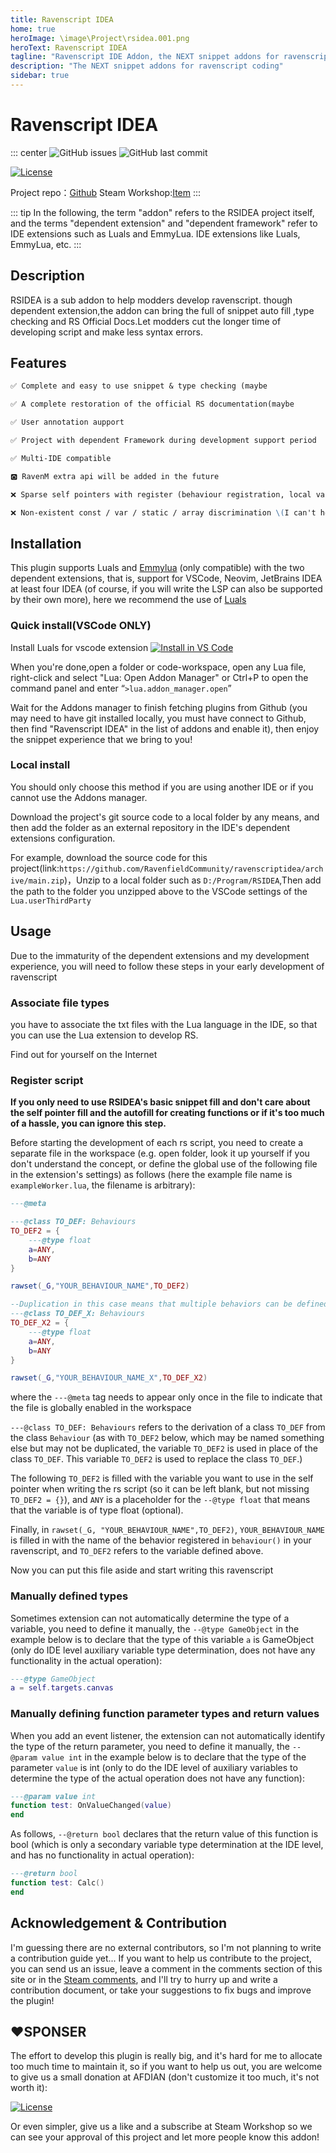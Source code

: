 ```yaml
---
title: Ravenscript IDEA
home: true
heroImage: \image\Project\rsidea.001.png
heroText: Ravenscript IDEA
tagline: "Ravenscript IDE Addon, the NEXT snippet addons for ravenscript coding"
description: "The NEXT snippet addons for ravenscript coding"
sidebar: true
---
```


# Ravenscript IDEA

::: center
![GitHub issues](https://img.shields.io/github/issues/RavenfieldCommunity/ravenscriptidea.svg?style=flat-square&) ![GitHub last commit](https://img.shields.io/github/last-commit/RavenfieldCommunity/ravenscriptidea.svg?style=flat-square&)


[![License](https://img.shields.io/badge/LICENSED%20UNDER-GPLv3-lightblue.svg?style=for-the-badge&)](https://github.com/RavenfieldCommunity/ravenscriptidea/blob/main/LICENSE)

Project repo：[Github](https://github.com/RavenfieldCommunity/ravenscriptidea) Steam Workshop:[Item](https://steamcommunity.com/sharedfiles/filedetails/?id=3160495493)
:::

::: tip
In the following, the term "addon" refers to the RSIDEA project itself, and the terms "dependent extension" and "dependent framework" refer to IDE extensions such as Luals and EmmyLua. IDE extensions like Luals, EmmyLua, etc.
:::

## Description

RSIDEA is a sub addon to help modders develop ravenscript. though dependent extension,the addon can bring the full of snippet auto fill ,type checking and RS Official Docs.Let modders cut the longer time of developing script and make less syntax errors.


## Features
```md
✅ Complete and easy to use snippet & type checking (maybe

✅ A complete restoration of the official RS documentation(maybe

✅ User annotation aupport

✅ Project with dependent Framework during development support period

✅ Multi-IDE compatible

🅾 RavenM extra api will be added in the future

❌ Sparse self pointers with register (behaviour registration, local variable injection and basic unavailability of synchronization)

❌ Non-existent const / var / static / array discrimination \(I can't help it if the frontend extension doesn't support it\)
```

## Installation
This plugin supports Luals and [Emmylua](https://emmylua.github.io) (only compatible) with the two dependent extensions, that is, support for VSCode, Neovim, JetBrains IDEA at least four IDEA (of course, if you will write the LSP can also be supported by their own more), here we recommend the use of [Luals](https://luals.github.io)

### Quick install(VSCode ONLY)

Install Luals for vscode extension [![Install in VS Code](https://img.shields.io/badge/VS%20Code-Install-blue?style=for-the-badge&logo=visualstudiocode "Install in VS Code")](https://marketplace.visualstudio.com/items?itemName=sumneko.lua)

When you're done,open a folder or code-workspace, open any Lua file, right-click and select "Lua: Open Addon Manager" or Ctrl+P to open the command panel and enter “`>lua.addon_manager.open`”

Wait for the Addons manager to finish fetching plugins from Github (you may need to have git installed locally, you must have connect to Github, then find "Ravenscript IDEA" in the list of addons and enable it), then enjoy the snippet experience that we bring to you!

### Local install

You should only choose this method if you are using another IDE or if you cannot use the Addons manager.

Download the project's git source code to a local folder by any means, and then add the folder as an external repository in the IDE's dependent extensions configuration.

For example, download the source code for this project\(link:`https://github.com/RavenfieldCommunity/ravenscriptidea/archive/main.zip`\)，Unzip to a local folder such as `D:/Program/RSIDEA`,Then add the path to the folder you unzipped above to the VSCode settings of the `Lua.userThirdParty`


## Usage

Due to the immaturity of the dependent extensions and my development experience, you will need to follow these steps in your early development of ravenscript

### Associate file types

you have to associate the txt files with the Lua language in the IDE, so that you can use the Lua extension to develop RS.

Find out for yourself on the Internet

### Register script

**If you only need to use RSIDEA's basic snippet fill and don't care about the self pointer fill and the autofill for creating functions or if it's too much of a hassle, you can ignore this step.**

Before starting the development of each rs script, you need to create a separate file in the workspace (e.g. open folder, look it up yourself if you don't understand the concept, or define the global use of the following file in the extension's settings) as follows (here the example file name is `exampleWorker.lua`, the filename is arbitrary):
```lua
---@meta

---@class TO_DEF: Behaviours 
TO_DEF2 = {
    ---@type float
    a=ANY,
	b=ANY
}

rawset(_G,"YOUR_BEHAVIOUR_NAME",TO_DEF2)

--Duplication in this case means that multiple behaviors can be defined in the same file.
---@class TO_DEF_X: Behaviours 
TO_DEF_X2 = {
    ---@type float
    a=ANY,
	b=ANY
}

rawset(_G,"YOUR_BEHAVIOUR_NAME_X",TO_DEF_X2)
```

where the `---@meta` tag needs to appear only once in the file to indicate that the file is globally enabled in the workspace

`---@class TO_DEF: Behaviours` refers to the derivation of a class `TO_DEF` from the class `Behaviour` (as with `TO_DEF2` below, which may be named something else but may not be duplicated, the variable `TO_DEF2` is used in place of the class `TO_DEF`. This variable `TO_DEF2` is used to replace the class `TO_DEF`.)

The following `TO_DEF2` is filled with the variable you want to use in the self pointer when writing the rs script (so it can be left blank, but not missing `TO_DEF2 = {}`), and `ANY` is a placeholder for the `--@type float` that means that the variable is of type float (optional).

Finally, in `rawset(_G, "YOUR_BEHAVIOUR_NAME",TO_DEF2)`, `YOUR_BEHAVIOUR_NAME` is filled in with the name of the behavior registered in `behaviour()` in your ravenscript, and `TO_DEF2` refers to the variable defined above.

Now you can put this file aside and start writing this ravenscript

### Manually defined types

Sometimes extension can not automatically determine the type of a variable, you need to define it manually, the `--@type GameObject` in the example below is to declare that the type of this variable `a` is GameObject (only do IDE level auxiliary variable type determination, does not have any functionality in the actual operation):
```lua
---@type GameObject
a = self.targets.canvas
```

### Manually defining function parameter types and return values

When you add an event listener, the extension can not automatically identify the type of the return parameter, you need to define it manually, the `--@param value int` in the example below is to declare that the type of the parameter `value` is int (only to do the IDE level of auxiliary variables to determine the type of the actual operation does not have any function):
```lua
---@param value int
function test: OnValueChanged(value)
end
```

As follows, `--@return bool` declares that the return value of this function is bool (which is only a secondary variable type determination at the IDE level, and has no functionality in actual operation):
```lua
---@return bool
function test: Calc()
end
```


## Acknowledgement & Contribution

I'm guessing there are no external contributors, so I'm not planning to write a contribution guide yet... If you want to help us contribute to the project, you can send us an issue, leave a comment in the comments section of this site or in the [Steam comments](https://steamcommunity.com/sharedfiles/filedetails/?id=2902808812), and I'll try to hurry up and write a contribution document, or take your suggestions to fix bugs and improve the plugin!

## ❤SPONSER

The effort to develop this plugin is really big, and it's hard for me to allocate too much time to maintain it, so if you want to help us out, you are welcome to give us a small donation at AFDIAN (don't customize it too much, it's not worth it):

[![License](https://img.shields.io/badge/AFDIAN-SPONSER%20US-lightpurple.svg?style=for-the-badge&)](https://afdian.net/a/Nsrc233)

Or even simpler, give us a like and a subscribe at Steam Workshop so we can see your approval of this project and let more people know this addon!



